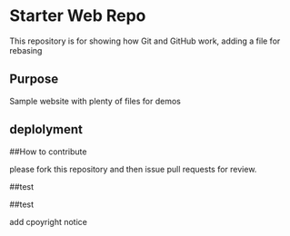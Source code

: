 # Starter Web Repo

This repository is for showing how Git and GitHub work, adding a file for rebasing 

## Purpose

Sample website with plenty of files for demos

## deplolyment

##How to contribute

please fork this repository and then issue pull requests for review.

##test

##test

add cpoyright notice
